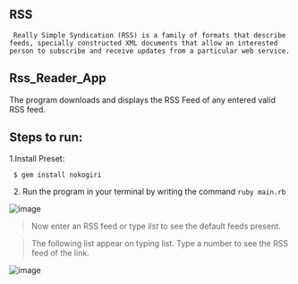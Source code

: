 ## RSS
     Really Simple Syndication (RSS) is a family of formats that describe feeds, specially constructed XML documents that allow an interested person to subscribe and receive updates from a particular web service.

## Rss_Reader_App
The program downloads and displays the RSS Feed of any entered valid RSS feed.

## Steps to run:
1.Install Preset:

     $ gem install nokogiri
     
2. Run the program in your terminal by writing the command `ruby main.rb`

![image](https://user-images.githubusercontent.com/84674375/171597953-7d95978f-9dc2-4058-992f-244e079414ae.png)


>Now enter an RSS feed or type *list* to see the default feeds present.

>The following list appear on typing list. Type a  number to see the RSS feed of the link.

![image](https://user-images.githubusercontent.com/84674375/171613897-e2378005-f6f6-4f32-8ade-57de94c80803.png)

